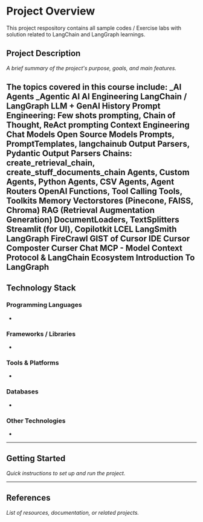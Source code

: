 # Project Overview
This project respository contains all sample codes / Exercise labs with solution related to LangChain and LangGraph learnings.

## Project Description
_A brief summary of the project's purpose, goals, and main features._

The topics covered in this course include:
    _AI Agents
    _Agentic AI
    AI Engineering
    LangChain / LangGraph
    LLM + GenAI History
    Prompt Engineering: Few shots prompting, Chain of Thought, ReAct prompting
    Context Engineering
    Chat Models
    Open Source Models
    Prompts, PromptTemplates, langchainub
    Output Parsers, Pydantic Output Parsers
    Chains: create_retrieval_chain, create_stuff_documents_chain
    Agents, Custom Agents, Python Agents, CSV Agents, Agent Routers
    OpenAI Functions, Tool Calling
    Tools, Toolkits
    Memory
    Vectorstores (Pinecone, FAISS, Chroma)
    RAG (Retrieval Augmentation Generation)
    DocumentLoaders, TextSplitters
    Streamlit (for UI), Copilotkit
    LCEL
    LangSmith
    LangGraph
    FireCrawl
    GIST of Cursor IDE 
    Cursor Composter
    Curser Chat
    MCP - Model Context Protocol & LangChain Ecosystem
    Introduction To LangGraph
---

## Technology Stack

### Programming Languages
- 

### Frameworks / Libraries
- 

### Tools & Platforms
- 

### Databases
- 

### Other Technologies
- 

---

## Getting Started
_Quick instructions to set up and run the project._

---

## References
_List of resources, documentation, or related projects._